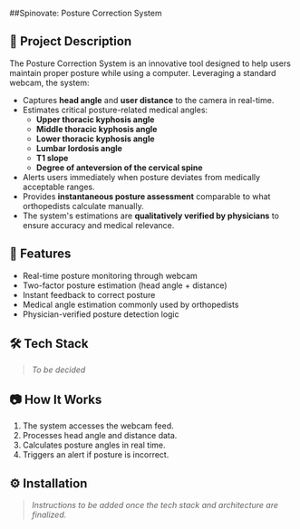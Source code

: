##Spinovate: Posture Correction System

## 📌 Project Description

The Posture Correction System is an innovative tool designed to help users maintain proper posture while using a computer. Leveraging a standard webcam, the system:

- Captures **head angle** and **user distance** to the camera in real-time.
- Estimates critical posture-related medical angles:
  - **Upper thoracic kyphosis angle**
  - **Middle thoracic kyphosis angle**
  - **Lower thoracic kyphosis angle**
  - **Lumbar lordosis angle**
  - **T1 slope**
  - **Degree of anteversion of the cervical spine**
- Alerts users immediately when posture deviates from medically acceptable ranges.
- Provides **instantaneous posture assessment** comparable to what orthopedists calculate manually.
- The system's estimations are **qualitatively verified by physicians** to ensure accuracy and medical relevance.

## 🚀 Features

- Real-time posture monitoring through webcam
- Two-factor posture estimation (head angle + distance)
- Instant feedback to correct posture
- Medical angle estimation commonly used by orthopedists
- Physician-verified posture detection logic

## 🛠️ Tech Stack

> *To be decided*

<!-- Example placeholder for future stack info:
- Python (OpenCV, Mediapipe)
- JavaScript (Electron, React)
- TensorFlow / PyTorch for ML models
- Flask / FastAPI backend
- SQLite / Firebase
-->

## 📷 How It Works

1. The system accesses the webcam feed.
2. Processes head angle and distance data.
3. Calculates posture angles in real time.
4. Triggers an alert if posture is incorrect.

## ⚙️ Installation

> *Instructions to be added once the tech stack and architecture are finalized.*

<!-- Example placeholder:
```bash
git clone https://github.com/yourusername/spinovate-posture-correction.git
cd spinovate-posture-correction
pip install -r requirements.txt
python app.py
